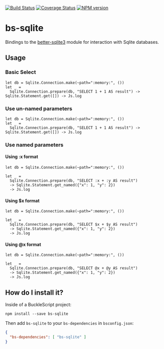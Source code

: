 [![Build Status](https://www.travis-ci.org/scull7/bs-sqlite.svg?branch=master)](https://www.travis-ci.org/scull7/bs-sqlite)
[![Coverage Status](https://coveralls.io/repos/github/scull7/bs-sqlite/badge.svg?branch=master)](https://coveralls.io/github/scull7/bs-sqlite?branch=master)
[![NPM version](http://img.shields.io/npm/v/bs-sqlite.svg)](https://www.npmjs.org/package/bs-sqlite)

# bs-sqlite
Bindings to the [better-sqlite3] module for interaction with Sqlite databases.

## Usage

### Basic Select
```rescript
let db = Sqlite.Connection.make(~path=":memory:", ())
let _ =
  Sqlite.Connection.prepare(db, "SELECT 1 + 1 AS result") -> Sqlite.Statement.get([]) -> Js.log
```

### Use un-named parameters
```rescript
let db = Sqlite.Connection.make(~path=":memory:", ())
let _ =
  Sqlite.Connection.prepare(db, "SELECT 1 + 1 AS result") -> Sqlite.Statement.get([]) -> Js.log
```

### Use named parameters

#### Using :x format
```rescript
let db = Sqlite.Connection.make(~path=":memory:", ())

let _ =
  Sqlite.Connection.prepare(db, "SELECT :x + :y AS result")
  -> Sqlite.Statement.get_named({"x": 1, "y": 2})
  -> Js.log
```

#### Using $x format
```rescript
let db = Sqlite.Connection.make(~path=":memory:", ())

let _ =
  Sqlite.Connection.prepare(db, "SELECT $x + $y AS result")
  -> Sqlite.Statement.get_named({"x": 1, "y": 2})
  -> Js.log
```

#### Using @x format
```rescript
let db = Sqlite.Connection.make(~path=":memory:", ())

let _ =
  Sqlite.Connection.prepare(db, "SELECT @x + @y AS result")
  -> Sqlite.Statement.get_named({"x": 1, "y": 2})
  -> Js.log
```

## How do I install it?

Inside of a BuckleScript project:

```shell
npm install --save bs-sqlite
```

Then add `bs-sqlite` to your `bs-dependencies` in `bsconfig.json`:

```json
{
  "bs-dependencies": [ "bs-sqlite" ]
}
```

[better-sqlite3]: https://github.com/JoshuaWise/better-sqlite3
